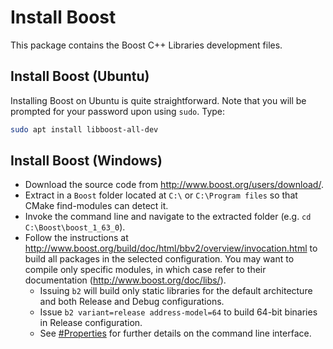 # Install Boost

This package contains the Boost C++ Libraries development files.

## Install Boost (Ubuntu)

Installing Boost on Ubuntu is quite straightforward. Note that you will be prompted for your password upon using `sudo`. Type:

```bash
sudo apt install libboost-all-dev
```

## Install Boost (Windows)

* Download the source code from http://www.boost.org/users/download/.
* Extract in a `Boost` folder located at `C:\` or `C:\Program files` so that CMake find-modules can detect it.
* Invoke the command line and navigate to the extracted folder (e.g. `cd C:\Boost\boost_1_63_0`).
* Follow the instructions at http://www.boost.org/build/doc/html/bbv2/overview/invocation.html to build all packages in the selected configuration. You may want to compile only specific modules, in which case refer to their documentation (http://www.boost.org/doc/libs/).
  * Issuing `b2` will build only static libraries for the default architecture and both Release and Debug configurations.
  * Issue `b2 variant=release address-model=64` to build 64-bit binaries in Release configuration.
  * See [#Properties](http://www.boost.org/build/doc/html/bbv2/overview/invocation.html#bbv2.overview.invocation.properties) for further details on the command line interface.
